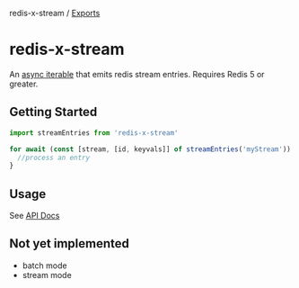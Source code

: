 redis-x-stream / [Exports](modules.md)

# redis-x-stream

An [async iterable](https://developer.mozilla.org/en-US/docs/Web/JavaScript/Reference/Global_Objects/Symbol/asyncIterator) that emits redis stream entries.
Requires Redis 5 or greater.

## Getting Started

```javascript
import streamEntries from 'redis-x-stream'

for await (const [stream, [id, keyvals]] of streamEntries('myStream')) {
  //process an entry
}
```
## Usage

See [API Docs](docs/classes/redisstream.md#constructor)

## Not yet implemented
- batch mode
- stream mode
